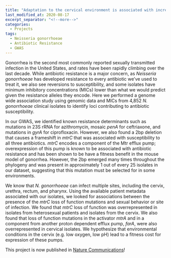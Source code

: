 ```yaml
---
title: "Adaptation to the cervical environment is associated with increased antibiotic susceptibility in *Neisseria gonorrhoeae*"
last_modified_at: 2020-08-17
excerpt_separator: "<!--more-->"
categories:
  - Projects
tags:
  - Neisseria gonorrhoeae
  - Antibiotic Resistance
  - GWAS
---
```


Gonorrhea is the second most commonly reported sexually transmitted infection in the United States, and rates have been rapidly climbing over the last decade. While antibiotic resistance is a major 
concern, as *Neisseria gonorrhoeae* has developed resistance to every antibiotic we’ve used to treat it, we also see reversions to susceptibility, and some isolates have minimum inhibitory concentrations
(MICs) lower than what we would predict given the resistance alleles they encode. Here we performed a genome wide association study using genomic data and MICs from 4,852 *N. gonorrhoeae* clinical isolates 
to identify loci contributing to antibiotic susceptibility.

In our GWAS, we identified known resistance determinants such as mutations in 23S rRNA for azithromycin, mosaic *penA* for ceftriaxone, and mutations in *gyrA* for ciprofloxacin. However, we also found
a 2bp deletion that causes a frameshift in *mtrC* that was associated with susceptibility to all three antibiotics. *mtrC* encodes a component of the Mtr efflux pump; overexpression of this pump is known 
to be associated with antibiotic resistance and has been shown to be have a fitness benefit in the mouse model of gonorrhea. However, the 2bp emerged many times throughout the phylogeny and was present in 
approximately 1 out of every 25 isolates in our dataset, suggesting that this mutation must be selected for in some environments.

We know that *N. gonorrhoeae* can infect multiple sites, including the cervix, urethra, rectum, and pharynx. Using the available patient metadata associated with our isolates, we looked for associations
between the presence of the *mtrC* loss of function mutations and sexual behavior or site of infection. We found that *mtrC* loss of function was overrepresented in isolates from heterosexual patients
and isolates from the cervix. We also found that loss of function mutations in the activator *mtrA* and in a component from another proton dependent efflux pump, *farA*, were also overrepresented
in cervical isolates. We hypothesize that environmental conditions in the cervix (e.g. low oxygen, low pH) lead to a fitness cost for expression of these pumps.


This project is now published in [Nature Communications](https://www.nature.com/articles/s41467-020-17980-1)!
